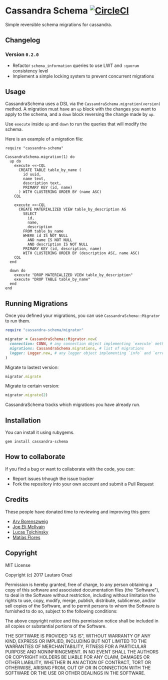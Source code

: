 # Cassandra Schema [![CircleCI](https://circleci.com/gh/tarolandia/cassandra-schema/tree/master.svg?style=svg)](https://circleci.com/gh/tarolandia/cassandra-schema/tree/master)

Simple reversible schema migrations for cassandra.

## Changelog

### Version `0.2.0`

- Refactor `schema_information` queries to use LWT and `:quorum` consistency level
- Implement a simple locking system to prevent concurrent migrations

## Usage

CassandraSchema uses a DSL via the `CassandraSchema.migration(version)` method. A migration must have an `up` block with the changes you want to apply to the schema, and a `down` block reversing the change made by `up`.

Use `execute` inside `up` and `down` to run the queries that will modify the schema.


Here is an example of a migration file:

```cql
require "cassandra-schema"

CassandraSchema.migration(1) do
  up do
    execute <<~CQL
      CREATE TABLE table_by_name (
        id uuid,
        name text,
        description text,
        PRIMARY KEY (id, name)
      ) WITH CLUSTERING ORDER BY (name ASC)
    CQL

    execute <<~CQL
      CREATE MATERIALIZED VIEW table_by_description AS
        SELECT
          id,
          name,
          description
        FROM table_by_name
        WHERE id IS NOT NULL
          AND name IS NOT NULL
          AND description IS NOT NULL
        PRIMARY KEY (id, description, name)
        WITH CLUSTERING ORDER BY (description ASC, name ASC)
    CQL
  end

  down do
    execute "DROP MATERIALIZED VIEW table_by_description"
    execute "DROP TABLE table_by_name"
  end
end
```

## Running Migrations

Once you defined your migrations, you can use `CassandraSchema::Migrator` to run them.

```ruby
require "cassandra-schema/migrator"

migrator = CassandraSchema::Migrator.new(
  connection: CONN, # any connection object implementing `execute` method
  migrations: CassandraSchema.migrations, # list of migrations
  logger: Logger.new, # any logger object implementing `info` and `error` methods
)
```

Migrate to lastest version:

```ruby
migrator.migrate
```

Migrate to certain version:

```ruby
migrator.migrate(2)
```

CassandraSchema tracks which migrations you have already run.

## Installation

You can install it using rubygems.

```
gem install cassandra-schema
```

## How to collaborate

If you find a bug or want to collaborate with the code, you can:

* Report issues trhough the issue tracker
* Fork the repository into your own account and submit a Pull Request

## Credits

These people have donated time to reviewing and improving this gem:

* [Ary Borenszweig](https://github.com/asterite)
* [Joe Eli McIlvain](https://github.com/jemc)
* [Lucas Tolchinsky](https://github.com/tonchis)
* [Matías Flores](https://github.com/matflores)

## Copyright

MIT License

Copyright (c) 2017 Lautaro Orazi

Permission is hereby granted, free of charge, to any person obtaining a copy
of this software and associated documentation files (the "Software"), to deal
in the Software without restriction, including without limitation the rights
to use, copy, modify, merge, publish, distribute, sublicense, and/or sell
copies of the Software, and to permit persons to whom the Software is
furnished to do so, subject to the following conditions:

The above copyright notice and this permission notice shall be included in all
copies or substantial portions of the Software.

THE SOFTWARE IS PROVIDED "AS IS", WITHOUT WARRANTY OF ANY KIND, EXPRESS OR
IMPLIED, INCLUDING BUT NOT LIMITED TO THE WARRANTIES OF MERCHANTABILITY,
FITNESS FOR A PARTICULAR PURPOSE AND NONINFRINGEMENT. IN NO EVENT SHALL THE
AUTHORS OR COPYRIGHT HOLDERS BE LIABLE FOR ANY CLAIM, DAMAGES OR OTHER
LIABILITY, WHETHER IN AN ACTION OF CONTRACT, TORT OR OTHERWISE, ARISING FROM,
OUT OF OR IN CONNECTION WITH THE SOFTWARE OR THE USE OR OTHER DEALINGS IN THE
SOFTWARE.
